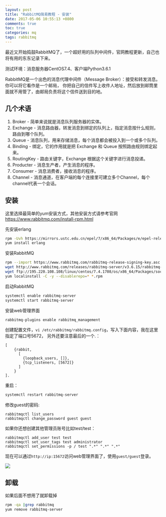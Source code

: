 ```yaml
---
layout: post
title: "RabbitMQ简易教程 - 安装"
date: 2017-05-06 10:55:13 +0800
comments: true
toc: true
categories: mq
tags: rabbitmq
---
```


最近又开始捣鼓RabbitMQ了，一个超好用的队列中间件，官网教程更新，自己也将有用的东东记录下来。

测试环境：消息服务器CentOS7.4、客户端Python3.6.1

RabbitMQ是一个出色的消息代理中间件（Message Broker）：接受和转发消息。你可以将它看作是一个邮局，
你把自己的信件写上收件人地址，然后放到邮筒里面就不用管了，由邮局负责将这个信件送到目的地。<!--more-->

## 几个术语

1. Broker - 简单来说就是消息队列服务器的实体。
2. Exchange - 消息路由器，转发消息到绑定的队列上，指定消息按什么规则，路由到哪个队列。
3. Queue - 消息队列，用来存储消息，每个消息都会被投入到一个或多个队列。
4. Binding - 绑定，它的作用就是把 Exchange 和 Queue 按照路由规则绑定起来。
5. RoutingKey - 路由关键字，Exchange 根据这个关键字进行消息投递。
6. Producter - 消息生产者，产生消息的程序。
7. Consumer - 消息消费者，接收消息的程序。
8. Channel - 消息通道，在客户端的每个连接里可建立多个Channel，每个channel代表一个会话。

## 安装
这里选择最简单的yum安装方式，其他安装方式请参考官网<https://www.rabbitmq.com/install-rpm.html>

先安装erlang
``` bash
rpm -Uvh https://mirrors.ustc.edu.cn/epel/7/x86_64/Packages/e/epel-release-7-11.noarch.rpm
yum install erlang
```

安装RabbitMQ
``` bash
rpm --import https://www.rabbitmq.com/rabbitmq-release-signing-key.asc
wget http://www.rabbitmq.com/releases/rabbitmq-server/v3.6.15/rabbitmq-server-3.6.15-1.el7.noarch.rpm
wget ftp://195.220.108.108/linux/centos/7.4.1708/os/x86_64/Packages/socat-1.7.3.2-2.el7.x86_64.rpm
yum localinstall -C -y --disablerepo=* *.rpm
```

启动RabbitMQ
``` bash
systemctl enable rabbitmq-server
systemctl start rabbitmq-server
```

安装web管理界面
``` bash
rabbitmq-plugins enable rabbitmq_management
```

创建配置文件，`vi /etc/rabbitmq/rabbitmq.config`，写入下面内容，我在这里指定了端口号5672，
另外还要注意最后的一个.：
```
[
    {rabbit,
      [
        {loopback_users, []},
        {tcp_listeners, [5672]}
      ]
    }
].
```

重启：
``` bash
systemctl restart rabbitmq-server
```

修改guest的密码:
```
rabbitmqctl list_users
rabbitmqctl change_password guest guest
```

如果你还想创建其他管理员账号比如test/test：
```
rabbitmqctl add_user test test
rabbitmqctl set_user_tags test administrator
rabbitmqctl set_permissions -p / test ".*" ".*" ".*"
```

现在可以通过`http://ip:15672`访问web管理界面了，使用`guest/guest`登录。

![](https://xnstatic-1253397658.file.myqcloud.com/rb01.png)

## 卸载

如果后面不想用了就卸载掉

``` bash
rpm -qa |grep rabbitmq
yum remove rabbitmq-server
```
